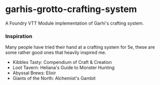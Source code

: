 # garhis-grotto-crafting-system
 A Foundry VTT Module implementation of Garhi's crafting system.


 ### Inspiration
 Many people have tried their hand at a crafting system for 5e, these are some rather good ones that heavily inspired me.
 * Kibbles Tasty: Compendium of Craft & Creation
 * Loot Tavern: Heliana's Guide to Monster Hunting
 * Abyssal Brews: Elixir
 * Giants of the North: Alchemist's Gambit
